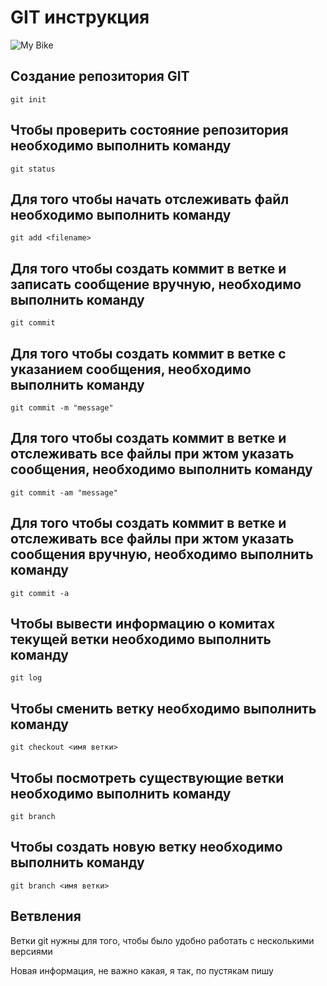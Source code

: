 # **GIT** инструкция
![My Bike](1.jpg)
## Создание репозитория GIT
    git init

## Чтобы проверить состояние репозитория необходимо выполнить команду 
    git status

## Для того чтобы начать отслеживать файл необходимо выполнить команду
    git add <filename>

## Для того чтобы создать коммит в ветке и записать сообщение вручную, необходимо выполнить команду 
    git commit

## Для того чтобы создать коммит в ветке с указанием сообщения, необходимо выполнить команду 
    git commit -m "message"

## Для того чтобы создать коммит в ветке и отслеживать все файлы при жтом указать сообщения, необходимо выполнить команду 
    git commit -am "message"

## Для того чтобы создать коммит в ветке и отслеживать все файлы при жтом указать сообщения вручную, необходимо выполнить команду 
    git commit -a

## Чтобы вывести информацию о комитах текущей ветки необходимо выполнить команду 
    git log
 
## Чтобы сменить ветку необходимо выполнить команду 
    git checkout <имя ветки>

## Чтобы посмотреть существующие ветки необходимо выполнить команду
    git branch

## Чтобы создать новую ветку необходимо выполнить команду
    git branch <имя ветки>

## Ветвления 
Ветки git нужны для того, чтобы было удобно работать с несколькими версиями

Новая информация, не важно какая, я так, по пустякам пишу


